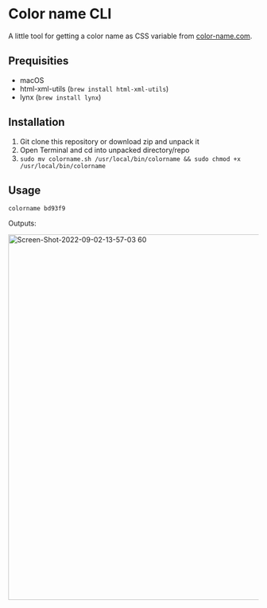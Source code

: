 # Color name CLI

A little tool for getting a color name as CSS variable from [color-name.com](https://www.color-name.com/).

## Prequisities

* macOS
* html-xml-utils (`brew install html-xml-utils`)
* lynx (`brew install lynx`)

## Installation

1. Git clone this repository or download zip and unpack it
2. Open Terminal and cd into unpacked directory/repo
3. `sudo mv colorname.sh /usr/local/bin/colorname && sudo chmod +x /usr/local/bin/colorname`

## Usage

```shell
colorname bd93f9
```

Outputs:

<img width="734" alt="Screen-Shot-2022-09-02-13-57-03 60" src="https://user-images.githubusercontent.com/1534150/188125446-feff5b7f-1fcb-41d9-aee7-56a56d0738f9.png">
